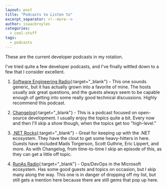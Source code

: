 ```yaml
---
layout: post
title: "Podcasts to Listen to"
excerpt_separator: <!--more-->
author: isaacbroyles
categories:
  - cool-stuff
tags:
  - podcasts
---
```


These are the current developer podcasts in my rotation.

<!--more-->

I've tried quite a few developer podcasts, and I've finally wittled down to a few that I consider excellent.

1. [Software Engineering Radio](http://www.se-radio.net/){:target="_blank"} - This one sounds generic, but it has actually grown into a favorite of mine. The hosts usually ask great questions, and the guests always seem to be capable enough of getting into some really good technical discussions. Highly recommend this podcast.

2. [Changelog](https://changelog.com/podcast){:target="_blank"} - This is a podcast focused on open-source development. I usually enjoy the topics quite a bit. Every now and then I'll skip a show though, when the topics get too "high-level."

3. [.NET Rocks](https://dotnetrocks.com/){:target="_blank"} - Great for keeping up with the .NET ecosystem. They have the clout to get some heavy-hitters in here. Guests have included Mads Torgerson, Scott Guthrie, Eric Lippert, and more. As with Changelog, from time-to-time I skip an episode of this, as they can get a little off topic.

4. [RunAs Radio](http://runasradio.com/){:target="_blank"} - Ops/DevOps in the Microsoft ecosystem. Has some good guests and topics on occasion, but I skip many along the way. This one is in danger of dropping off my list, but still gets a mention here because there are still gems that pop up here.